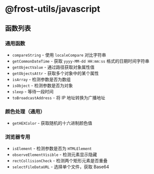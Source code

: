 # @frost-utils/javascript

## 函数列表

### 通用函数

- `compareString` - 使用 `localeCompare` 对比字符串
- `getCommonDateTime` - 获取 `yyyy-MM-dd HH:mm:ss` 格式的日期时间字符串
- `getObjectValue` - 通过路径获取对象属性值
- `getObjectsAttr` - 获取多个对象中的某个属性
- `isArray` - 检测参数是否为数组
- `isObject` - 检测参数是否为对象
- `sleep` - 等待一段时间
- `toBroadcastAddress` - 将 IP 地址转换为广播地址

### 颜色处理（通用）

- `getHEXColor` - 获取随机的十六进制颜色值

### 浏览器专用

- `isElement` - 检测参数是否为 `HTMLElement`
- `observeElementVisible` - 检测元素显示隐藏
- `rectCollisionCheck` - 检测两个矩形元素是否重叠
- `selectFileDataURL` - 选择单个文件，获取 Base64
